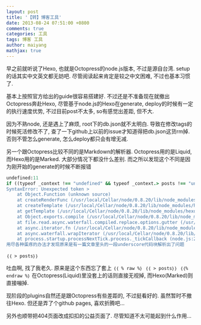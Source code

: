 ```yaml
---
layout: post
title: '【转】博客工具'
date: 2013-08-24 07:51:00 +0800
comments: true
categories: 工具
tags: 博客 工具
author: maiyang
mathjax: true
---
```


早之前就听说了Hexo, 也就是Octopress的node.js版本, 不过是源自台湾. setup的话其实中文英文都无妨吧. 尽管阅读起来肯定是较之中文困难, 不过也基本习惯了.

基本上按照官方给出的guide很容易搭建好. 不过还是不准备现在就撤出Octopress奔赴Hexo, 尽管基于node.js的Hexo在generate, deploy的时候有一定的执行速度优势, 不过目前post不太多, so有感觉出差距, 但不大.

因为不熟node, 还是遇上了麻烦, root下的db.json就不太明白. 导致在修改tags的时候死活修改不了, 查了一下github上以前的issue才知道得把db.json这货rm掉. 否则不管怎么generate, 怎么deploy都只会有增无减.

另一个跟Octopress比较不同的是Markdown的解析器. Octopress用的是Liquid, 而Hexo用的是Marked. 大部分情况下都没什么差别. 而之所以发现这个不同是因为刚开始的generate的时候不断报错

```ruby
undefined:11
if ((typeof _context !== "undefined" && typeof _context.> posts !== "undefined                                               ^
SyntaxError: Unexpected token >
    at Object.Function (unknown source)
    at createRenderFunc (/usr/local/Cellar/node/0.8.20/lib/node_modules/hexo/node_modules/swig/lib/swig.js:44:10)
    at createTemplate (/usr/local/Cellar/node/0.8.20/lib/node_modules/hexo/node_modules/swig/lib/swig.js:96:14)
    at getTemplate (/usr/local/Cellar/node/0.8.20/lib/node_modules/hexo/node_modules/swig/lib/swig.js:124:20)
    at Object.exports.compile (/usr/local/Cellar/node/0.8.20/lib/node_modules/hexo/node_modules/swig/lib/swig.js:186:14)
    at file.read.async.waterfall.compiled.replace.options.gutter (/usr/local/Cellar/node/0.8.20/lib/node_modules/hexo/lib/plugins/processor/index.js:128:27)
    at async.iterator.fn (/usr/local/Cellar/node/0.8.20/lib/node_modules/hexo/node_modules/async/lib/async.js:573:34)
    at async.waterfall.wrapIterator (/usr/local/Cellar/node/0.8.20/lib/node_modules/hexo/node_modules/async/lib/async.js:489:34)
    at process.startup.processNextTick.process._tickCallback (node.js:244:9)```
用尽各种蛋疼的办法才发现原来是有一篇文章里头的一段underscore代码块解析出了问题
```

`｛｛ > posts｝｝`

吐血啊, 找了我老久. 原来是这个东西忘了套上 ```｛｛ % raw %｝ ｛｛ > posts｝｝ ｛｛% endraw %｝```
在Octopress(Liquid)里没套上的话则直接无视掉, 而Hexo(Marked)则直接嘣掉.

现阶段的plugins自然还是跟Octopress有些差距的, 不过挺看好的. 虽然暂时不撤往Hexo. 但还是弄了个github pages, 喜欢折腾吧...

另外也顺带把404页面改成扣扣的公益页面了. 尽管知道不太可能起到什么作用...